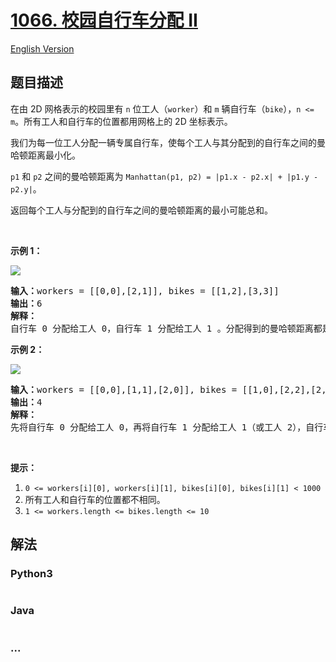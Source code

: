# [1066. 校园自行车分配 II](https://leetcode-cn.com/problems/campus-bikes-ii)

[English Version](/solution/1000-1099/1066.Campus%20Bikes%20II/README_EN.md)

## 题目描述

<!-- 这里写题目描述 -->
<p>在由 2D 网格表示的校园里有 <code>n</code> 位工人（<code>worker</code>）和 <code>m</code> 辆自行车（<code>bike</code>），<code>n <= m</code>。所有工人和自行车的位置都用网格上的 2D 坐标表示。</p>

<p>我们为每一位工人分配一辆专属自行车，使每个工人与其分配到的自行车之间的曼哈顿距离最小化。</p>

<p><code>p1</code> 和 <code>p2</code> 之间的曼哈顿距离为 <code>Manhattan(p1, p2) = |p1.x - p2.x| + |p1.y - p2.y|</code>。</p>

<p>返回每个工人与分配到的自行车之间的曼哈顿距离的最小可能总和。</p>

<p> </p>

<p><strong>示例 1：</strong></p>

![](./images/1261_example_1_v2.png)

<pre><strong>输入：</strong>workers = [[0,0],[2,1]], bikes = [[1,2],[3,3]]
<strong>输出：</strong>6
<strong>解释：</strong>
自行车 0 分配给工人 0，自行车 1 分配给工人 1 。分配得到的曼哈顿距离都是 3, 所以输出为 6 。
</pre>

<p><strong>示例 2：</strong></p>

![](./images/1261_example_2_v2.png)

<pre><strong>输入：</strong>workers = [[0,0],[1,1],[2,0]], bikes = [[1,0],[2,2],[2,1]]
<strong>输出：</strong>4
<strong>解释：</strong>
先将自行车 0 分配给工人 0，再将自行车 1 分配给工人 1（或工人 2），自行车 2 给工人 2（或工人 1）。如此分配使得曼哈顿距离的总和为 4。
</pre>

<p> </p>

<p><strong>提示：</strong></p>

<ol>
	<li><code>0 <= workers[i][0], workers[i][1], bikes[i][0], bikes[i][1] < 1000</code></li>
	<li>所有工人和自行车的位置都不相同。</li>
	<li><code>1 <= workers.length <= bikes.length <= 10</code></li>
</ol>

## 解法

<!-- 这里可写通用的实现逻辑 -->

<!-- tabs:start -->

### **Python3**

<!-- 这里可写当前语言的特殊实现逻辑 -->

```python

```

### **Java**

<!-- 这里可写当前语言的特殊实现逻辑 -->

```java

```

### **...**

```

```

<!-- tabs:end -->

